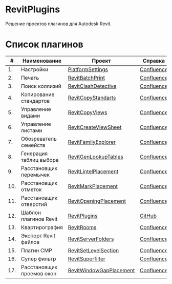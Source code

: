 # RevitPlugins
Решение проектов плагинов для Autodesk Revit.

# Список плагинов

| #   | Наименование              | Проект                                             | Справка                                                                |
|-----|---------------------------|----------------------------------------------------|------------------------------------------------------------------------|
| 1.  | Настройки                 | [PlatformSettings](PlatformSettings)               | [Confluence](https://kb.a101.ru/pages/viewpage.action?pageId=67829987) |
| 2.  | Печать                    | [RevitBatchPrint](RevitBatchPrint)                 | [Confluence](https://kb.a101.ru/pages/viewpage.action?pageId=67829996) |
| 3.  | Поиск коллизий            | [RevitClashDetective](RevitClashDetective)         | [Confluence](https://kb.a101.ru/pages/viewpage.action?pageId=67830002) |
| 4.  | Копирование стандартов    | [RevitCopyStandarts](RevitCopyStandarts)           | [Confluence](https://kb.a101.ru/pages/viewpage.action?pageId=67846251) |
| 5.  | Управление видами         | [RevitCopyViews](RevitCopyViews)                   | [Confluence](https://kb.a101.ru/pages/viewpage.action?pageId=67829994) |
| 6.  | Управление листами        | [RevitCreateViewSheet](RevitCreateViewSheet)       | [Confluence](https://kb.a101.ru/pages/viewpage.action?pageId=67829996) |
| 7.  | Обозреватель семейств     | [RevitFamilyExplorer](RevitFamilyExplorer)         | [Confluence](https://kb.a101.ru/pages/viewpage.action?pageId=67829981) |
| 8.  | Генерация таблиц выбора   | [RevitGenLookupTables](RevitGenLookupTables)       | [Confluence](https://kb.a101.ru/pages/viewpage.action?pageId=67829981) |
| 9.  | Расстановщик перемычек    | [RevitLintelPlacement](RevitLintelPlacement)       | [Confluence](https://kb.a101.ru/pages/viewpage.action?pageId=67829981) |
| 10. | Расстановщик отметок      | [RevitMarkPlacement](RevitMarkPlacement)           | [Confluence](https://kb.a101.ru/pages/viewpage.action?pageId=67829985) |
| 11. | Расстановщик отверстий    | [RevitOpeningPlacement](RevitOpeningPlacement)     | [Confluence](https://kb.a101.ru/pages/viewpage.action?pageId=67829981) |
| 12. | Шаблон плагинов Revit     | [RevitPlugins](RevitPlugins)                       | [GitHub](https://github.com/dosymep/RevitPluginTemplate)               |
| 13. | Квартирография            | [RevitRooms](RevitRooms)                           | [Confluence](https://kb.a101.ru/pages/viewpage.action?pageId=67841778) |
| 14. | Экспорт Revit файлов      | [RevitServerFolders](RevitServerFolders)           | [Confluence](https://kb.a101.ru/pages/viewpage.action?pageId=67830006) |
| 15. | Плагин СМР                | [RevitSetLevelSection](RevitSetLevelSection)       | [Confluence](https://kb.a101.ru/pages/viewpage.action?pageId=82619824) |
| 16. | Супер фильтр              | [RevitSuperfilter](RevitSuperfilter)               | [Confluence](https://kb.a101.ru/pages/viewpage.action?pageId=67829991) |
| 17. | Расстановщик проемов окон | [RevitWindowGapPlacement](RevitWindowGapPlacement) | [Confluence](https://kb.a101.ru/pages/viewpage.action?pageId=67829981) |

